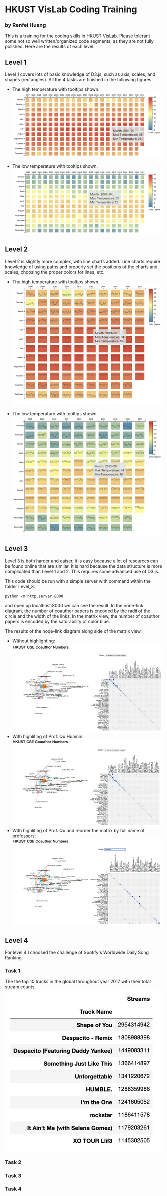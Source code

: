 # HKUST VisLab Coding Training 
### by Renfei Huang

This is a training for the coding skills in HKUST VisLab. 
Please tolerant some not so well written/organized code segments, as they are not fully polished. 
Here are the results of each level. 

## Level 1
Level 1 covers lots of basic knowledge of D3.js, such as axis, scales, and shapes (rectangles). 
All the 4 tasks are finished in the following figures: 

- The high temperature with tooltips shown.
![Level1_1](figures/Level1_1.png)

- The low temperature with tooltips shown.
![Level1_2](figures/Level1_2.png)

## Level 2
Level 2 is slightly more complex, with line charts added. 
Line charts require knowledge of using paths and properly set the positions of the charts and scales, choosing the proper colors for lines, etc. 

- The high temperature with tooltips shown.
![Level2_1](figures/Level2_1.png)

- The low temperature with tooltips shown.
![Level2_2](figures/Level2_2.png)


## Level 3
Level 3 is both harder and eaiser, it is easy because a lot of resources can be found online that are similar. It is hard because the data structure is more complicated than Level 1 and 2. This requires some advanced use of D3.js. 

This code should be run with a simple server with command within the folder Level_3. 

```
python -m http.server 8000
```

and open up localhost:8000 we can see the result. 
In the node-link diagram, the number of coauthor papers is encoded by the radii of the circle and the width of the links. 
In the matrix view, the number of coauthor papers is encoded by the saturability of color blue. 

The results of the node-link diagram along side of the matrix view. 

- Without highlighting: 
![Level3_1](figures/Level3_1.png)
- With highliting of Prof. Qu Huamin:
![Level3_2](figures/Level3_2.png)
- With highliting of Prof. Qu and reorder the matrix by full name of professors:
![Level3_3](figures/Level3_3.png)


## Level 4 
For level 4 I choosed the challenge of Spotify's Worldwide Daily Song Ranking. 

### Task 1 
The the top 10 tracks in the global throughout year 2017 with their total stream counts. 
![Level4_1](figures/Level4_1.png)


### Task 2

### Task 3

### Task 4






